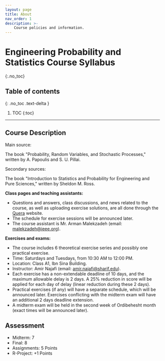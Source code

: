 ```yaml
---
layout: page
title: About
nav_order: 1
description: >-
    Course policies and information.
---
```


# Engineering Probability and Statistics Course Syllabus
{:.no_toc}

## Table of contents
{: .no_toc .text-delta }

1. TOC
{:toc}

---

## Course Description
Main source:

The book "Probability, Random Variables, and Stochastic Processes," written by A. Papoulis and S. U. Pillai.

Secondary sources:

The book "Introduction to Statistics and Probability for Engineering and Pure Sciences," written by Sheldon M. Ross.

**Class pages and teaching assistants:**

- Questions and answers, class discussions, and news related to the course, as well as uploading exercise solutions, are all done through the [Quera](https://quera.org/course/add_to_course/course/16593/) website.
- The schedule for exercise sessions will be announced later.
- The course assistant is Mr. Arman Malekzadeh (email: <malekzadeh@ieee.org>).

**Exercises and exams:**
- The course includes 6 theoretical exercise series and possibly one practical exercise.
- Time: Saturdays and Tuesdays, from 10:30 AM to 12:00 PM.
- Location: Class A1, Ibn Sina Building.
- Instructor: Amir Najafi (email: <amir.najafi@sharif.edu>).
- Each exercise has a non-extendable deadline of 10 days, and the maximum allowable delay is 2 days. A 25% reduction in score will be applied for each day of delay (linear reduction during these 2 days).
- Practical exercises (if any) will have a separate schedule, which will be announced later. Exercises conflicting with the midterm exam will have an additional 2 days deadline extension.
- A midterm exam will be held in the second week of Ordibehesht month (exact times will be announced later).

## Assessment
- Midterm: 7
- Final: 8
- Assignments: 5 Points
- R-Project: +1 Points
